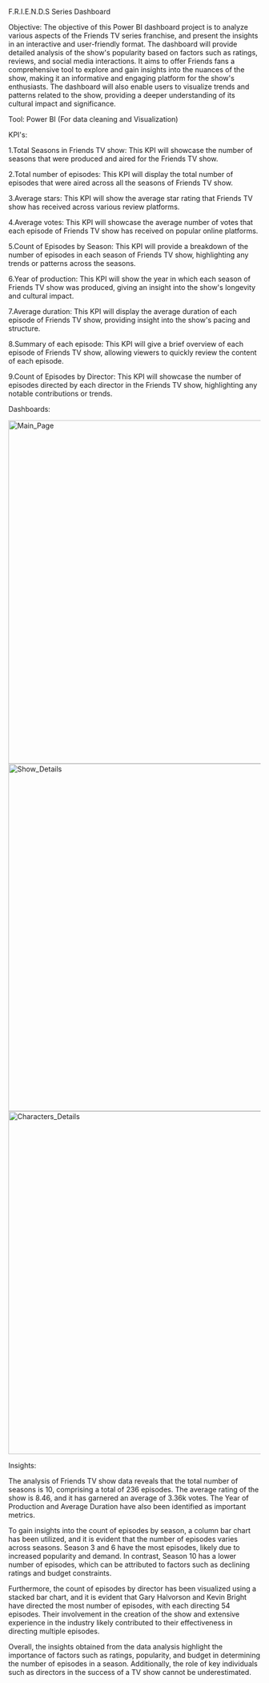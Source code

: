 F.R.I.E.N.D.S Series Dashboard

Objective:
The objective of this Power BI dashboard project is to analyze various aspects of the Friends TV series franchise, and present the insights in an interactive and user-friendly format. The dashboard will provide detailed analysis of the show's popularity based on factors such as ratings, reviews, and social media interactions. It aims to offer Friends fans a comprehensive tool to explore and gain insights into the nuances of the show, making it an informative and engaging platform for the show's enthusiasts. The dashboard will also enable users to visualize trends and patterns related to the show, providing a deeper understanding of its cultural impact and significance.

Tool: Power BI (For data cleaning and Visualization)

KPI's:

1.Total Seasons in Friends TV show: This KPI will showcase the number of seasons that were produced and aired for the Friends TV show. 

2.Total number of episodes: This KPI will display the total number of episodes that were aired across all the seasons of Friends TV show.

3.Average stars: This KPI will show the average star rating that Friends TV show has received across various review platforms.

4.Average votes: This KPI will showcase the average number of votes that each episode of Friends TV show has received on popular online platforms.

5.Count of Episodes by Season: This KPI will provide a breakdown of the number of episodes in each season of Friends TV show, highlighting any trends or patterns across the seasons.

6.Year of production: This KPI will show the year in which each season of Friends TV show was produced, giving an insight into the show's longevity and cultural impact.

7.Average duration: This KPI will display the average duration of each episode of Friends TV show, providing insight into the show's pacing and structure.

8.Summary of each episode: This KPI will give a brief overview of each episode of Friends TV show, allowing viewers to quickly review the content of each episode.

9.Count of Episodes by Director: This KPI will showcase the number of episodes directed by each director in the Friends TV show, highlighting any notable contributions or trends.

Dashboards:

  <img width="686" alt="Main_Page" src="https://user-images.githubusercontent.com/112420165/235144237-df10dc40-ceaf-40fd-a621-0c05693babb1.png">

 
 <img width="694" alt="Show_Details" src="https://user-images.githubusercontent.com/112420165/235144308-26731ed8-19c4-4de0-ac01-93069cfd6b2c.png">

  
  <img width="685" alt="Characters_Details" src="https://user-images.githubusercontent.com/112420165/235144372-0d016c82-8888-4e12-b2c9-e69ca67111f7.png">

Insights:

The analysis of Friends TV show data reveals that the total number of seasons is 10, comprising a total of 236 episodes. The average rating of the show is 8.46, and it has garnered an average of 3.36k votes. The Year of Production and Average Duration have also been identified as important metrics.

To gain insights into the count of episodes by season, a column bar chart has been utilized, and it is evident that the number of episodes varies across seasons. Season 3 and 6 have the most episodes, likely due to increased popularity and demand. In contrast, Season 10 has a lower number of episodes, which can be attributed to factors such as declining ratings and budget constraints.

Furthermore, the count of episodes by director has been visualized using a stacked bar chart, and it is evident that Gary Halvorson and Kevin Bright have directed the most number of episodes, with each directing 54 episodes. Their involvement in the creation of the show and extensive experience in the industry likely contributed to their effectiveness in directing multiple episodes.

Overall, the insights obtained from the data analysis highlight the importance of factors such as ratings, popularity, and budget in determining the number of episodes in a season. Additionally, the role of key individuals such as directors in the success of a TV show cannot be underestimated.
